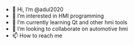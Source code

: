 - 👋 Hi, I’m @adul2020
- 👀 I’m interested in HMI programming  
- 🌱 I’m currently learning Qt and other hmi tools
- 💞️ I’m looking to collaborate on automotive hmi
- 📫 How to reach me 

<!---
adul2020/adul2020 is a ✨ special ✨ repository because its `README.md` (this file) appears on your GitHub profile.
You can click the Preview link to take a look at your changes.
--->
